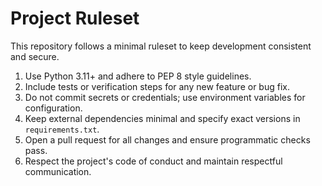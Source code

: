 # Project Ruleset

This repository follows a minimal ruleset to keep development consistent and secure.

1. Use Python 3.11+ and adhere to PEP 8 style guidelines.
2. Include tests or verification steps for any new feature or bug fix.
3. Do not commit secrets or credentials; use environment variables for configuration.
4. Keep external dependencies minimal and specify exact versions in `requirements.txt`.
5. Open a pull request for all changes and ensure programmatic checks pass.
6. Respect the project's code of conduct and maintain respectful communication.

